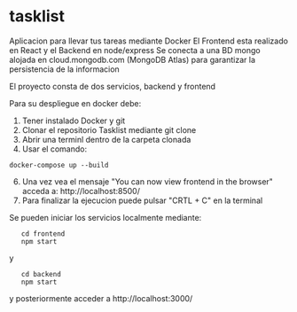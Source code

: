 
# tasklist
Aplicacion para llevar tus tareas mediante Docker
El Frontend esta realizado en React y el Backend en node/express
Se conecta a una BD mongo alojada en cloud.mongodb.com (MongoDB Atlas)
para garantizar la persistencia de la informacion

El proyecto consta de dos servicios, backend y frontend

Para su despliegue en docker debe:
  1) Tener instalado Docker y git
  2) Clonar el repositorio Tasklist mediante git clone
  3) Abrir una terminl dentro de la carpeta clonada
  5) Usar el comando:
  
    docker-compose up --build 
       
  6) Una vez  vea el mensaje "You can now view frontend in the browser"
    acceda a: http://localhost:8500/
  7) Para finalizar la ejecucion puede pulsar "CRTL + C" en la terminal

Se pueden iniciar los servicios localmente mediante:

       cd frontend
       npm start

y

       cd backend
       npm start


y posteriormente acceder a http://localhost:3000/
